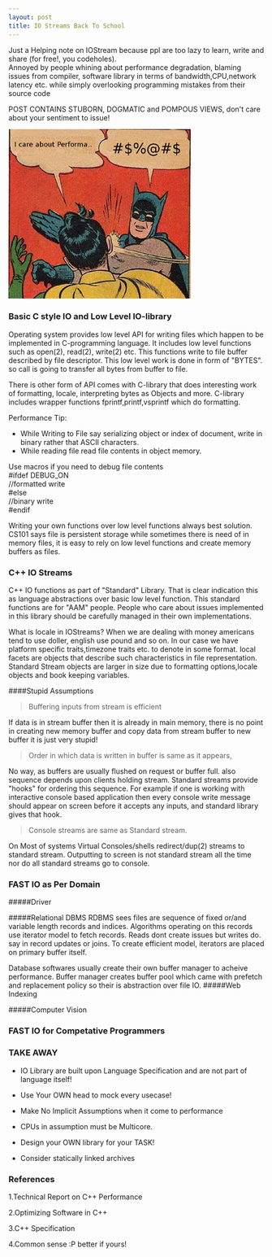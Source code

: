 ```yaml
---
layout: post
title: IO Streams Back To School
---
```


 Just a Helping note on IOStream because ppl are too lazy to learn, write and share (for free!, you codeholes). 
 <br/>
Annoyed by people whining about performance degradation, blaming issues from compiler, software library in terms of bandwidth,CPU,network latency etc.
while simply overlooking programming mistakes from their source code

POST CONTAINS STUBORN, DOGMATIC and POMPOUS VIEWS, don't care about your sentiment to issue!

![Try Again](/public/locals/slap001.jpg "Try Coding Again!")


 
### Basic C style IO and Low Level IO-library
Operating system provides low level API for writing files which happen to be implemented in C-programming language.
It includes low level functions such as open(2), read(2), write(2) etc. This functions write to file buffer
described by file descriptor. This low level work is done in form of "BYTES".
so call is going to transfer all bytes from buffer to file.

There is other form of API comes with C-library that does interesting work of formatting, locale, interpreting
bytes as Objects and more.
C-library  includes wrapper functions fprintf,printf,vsprintf which do formatting.

Performance Tip:

* While Writing to File say serializing object or index of document, write in binary rather that ASCII characters.
* While reading file read file contents in  object memory.

Use macros if you need to debug  file contents
<br/>
 #ifdef   DEBUG_ON <br/>
 	//formatted write <br/>
 #else<br/>
 	//binary write<br/>
 #endif<br/>
 
Writing your own functions over  low level  functions always  best solution.
CS101 says file is persistent storage while sometimes there is need of in memory files,
it is easy to rely on low level functions  and create  memory buffers as files.

 		 	
### C++ IO Streams
C++ IO functions as part of "Standard" Library. That is clear indication this as language abstractions over basic low level
function. This standard functions are for "AAM" people. People who care about issues implemented in this 
library should be carefully managed in their own implementations.

What is locale in IOStreams?
When we are dealing with money americans tend to use doller, english use pound and so on. In our case we have platform specific
traits,timezone traits etc. to denote in some format. local facets are objects that describe such characteristics in file representation.
Standard Stream objects	are larger in size due to formatting options,locale objects and book keeping variables.

####Stupid Assumptions

>Buffering inputs from stream is efficient

If data is in stream buffer then it is already in main memory, there is no point in creating new memory buffer and copy 
data from stream buffer to new buffer it is just very stupid!

>Order in which data is written in buffer is same as it appears, 

No way, as buffers are usually flushed on request or buffer full.
also sequence depends upon clients holding stream. Standard streams provide "hooks" for ordering this sequence. For example if one is working
with interactive console based application then every console write message should appear on screen before it accepts any inputs, and standard library gives that hook.

>Console streams are same as Standard stream. 

On Most of systems Virtual Consoles/shells redirect/dup(2) streams to standard stream.
Outputting to screen is not standard stream all the time nor do all standard streams go to console.

### FAST IO as Per Domain
#####Driver

#####Relational DBMS
RDBMS sees files are sequence of fixed or/and variable length records and indices. Algorithms operating on this records use iterator model
to fetch records. Reads dont create issues but writes do. say in record updates or joins. To create efficient model, iterators are placed on
primary buffer itself.

Database softwares usually create their own buffer manager to acheive performance. Buffer manager creates buffer pool which came with prefetch and replacement policy so their is abstraction over file IO.
#####Web Indexing

#####Computer Vision

### FAST IO for Competative Programmers


### TAKE AWAY

* IO Library are built upon Language Specification and are not part of language itself!

* Use Your OWN head to mock every usecase!

* Make No Implicit Assumptions when it come to performance

* CPUs in assumption must be Multicore.

* Design your OWN library for your TASK!

* Consider statically linked archives


### References
1.Technical Report on C++ Performance

2.Optimizing Software in C++

3.C++ Specification

4.Common sense :P better if yours!

